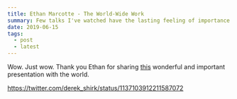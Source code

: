 ```yaml
---
title: Ethan Marcotte - The World-Wide Work
summary: Few talks I've watched have the lasting feeling of importance and pinpoint accuracy as Ethan's The World-Wide Work presentation from the 2019 New Adventures conference
date: 2019-06-15
tags:
  - post
  - latest
---
```


Wow. Just wow. Thank you Ethan for sharing [this](https://vimeo.com/339383874) wonderful and important presentation with the world.

https://twitter.com/derek_shirk/status/1137103912211587072


